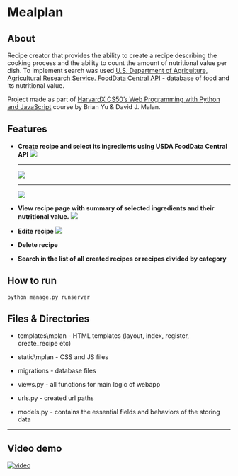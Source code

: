 # Mealplan

## About

Recipe creator that provides the ability to create a recipe describing the cooking process and the ability to count the amount of nutritional value per dish.
To implement search was used [U.S. Department of Agriculture, Agricultural Research Service. FoodData Central API](https://fdc.nal.usda.gov/api-guide.html) - database of food and its nutritional value.

Project made as part of [HarvardX CS50’s Web Programming with Python and JavaScript](https://www.edx.org/course/cs50s-web-programming-with-python-and-javascript) course by Brian Yu & David J. Malan.

## Features

  - **Create recipe and select its ingredients using USDA FoodData Central API**
      <img src='https://user-images.githubusercontent.com/37772440/106514882-e78d0800-64e5-11eb-8c62-5667ce23e920.jpg'>
      
    ___
      <img src='https://user-images.githubusercontent.com/37772440/106513955-b3651780-64e4-11eb-91ea-e484eff36e26.jpg'>
      
    ___
      <img src='https://user-images.githubusercontent.com/37772440/106513959-b4964480-64e4-11eb-8b33-4fcfe8585cf8.jpg'>

  
  - **View recipe page with summary of selected ingredients and their nutritional value.**
      <img src='https://user-images.githubusercontent.com/37772440/106513961-b5c77180-64e4-11eb-9ba7-08f3be253511.jpg'>

  
  - **Edite recipe**
      <img src='https://user-images.githubusercontent.com/37772440/106513965-b6600800-64e4-11eb-92bc-6c5d1959a34a.jpg'>
  
  - **Delete recipe**
  
  - **Search in the list of all created recipes or recipes divided by category**
  
## How to run

    python manage.py runserver

## Files & Directories

  - templates\mplan - HTML templates (layout, index, register, create_recipe etc)
  - static\mplan - CSS and JS files
  - migrations - database files

  - views.py - all functions for main logic of webapp
  - urls.py - created url paths
  - models.py - contains the essential fields and behaviors of the storing data

  ___
  ## Video demo
  [![video](https://user-images.githubusercontent.com/37772440/120629062-1607f900-c46e-11eb-9966-244a5bcbdd9c.png)](http://www.youtube.com/watch?v=yWvHa_mjhYg)

